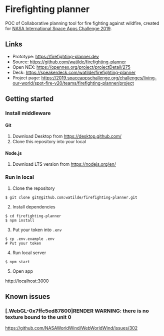 # Firefighting planner

POC of Collaborative planning tool for fire fighting against wildfire, created for [NASA International Space Apps Challenge
2019](https://2019.spaceappschallenge.org/).

## Links

- Prototype: https://firefighting-planner.dev
- Source: https://github.com/watilde/firefighting-planner
- Open NEX: https://opennex.org/project/projectDetail/275
- Deck: https://speakerdeck.com/watilde/firefighting-planner
- Project page: https://2019.spaceappschallenge.org/challenges/living-our-world/spot-fire-v20/teams/firefighting-planner/project

## Getting started

### Install middleware

#### Git

1. Download Desktop from https://desktop.github.com/
2. Clone this repository into your local

#### Node.js

1. Download LTS version from https://nodejs.org/en/

### Run in local

1. Clone the repository

```console
$ git clone git@github.com:watilde/firefighting-planner.git
```

2. Install dependencies

```console
$ cd firefighting-planner
$ npm install
```

3. Put your token into `.env`

```console
$ cp .env.example .env
# Put your token
```

4. Run local server

```console
$ npm start
```

5. Open app

http://localhost:3000

## Known issues

### [.WebGL-0x7ffc5ed87800]RENDER WARNING: there is no texture bound to the unit 0

https://github.com/NASAWorldWind/WebWorldWind/issues/302
